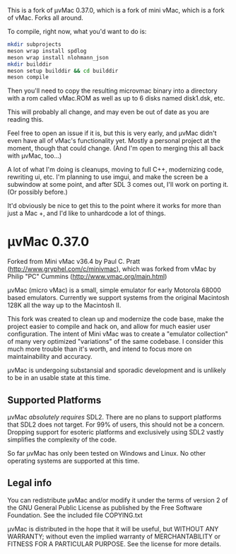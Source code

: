 This is a fork of µvMac 0.37.0, which is a fork of mini vMac, which is a fork of vMac. Forks all around.

To compile, right now, what you'd want to do is:
```bash
mkdir subprojects
meson wrap install spdlog
meson wrap install nlohmann_json
mkdir builddir
meson setup builddir && cd builddir
meson compile
```
Then you'll need to copy the resulting microvmac binary into a directory with a rom called vMac.ROM as well as up to 6 disks named disk1.dsk, etc.

This will probably all change, and may even be out of date as you are reading this.

Feel free to open an issue if it is, but this is very early, and µvMac didn't even have all of vMac's functionality yet. Mostly a personal project at the moment, though that could change. (And I'm open to merging this all back with µvMac, too...)

A lot of what I'm doing is cleanups, moving to full C++, modernizing code, rewriting ui, etc. I'm planning to use imgui, and make the screen be a subwindow at some point, and after SDL 3 comes out, I'll work on porting it. (Or possibly before.)

It'd obviously be nice to get this to the point where it works for more than just a Mac +, and I'd like to unhardcode a lot of things.

# µvMac 0.37.0

Forked from Mini vMac v36.4 by Paul C. Pratt (http://www.gryphel.com/c/minivmac), which was forked from vMac by Philip "PC" Cummins (http://www.vmac.org/main.html)

µvMac (micro vMac) is a small, simple emulator for early Motorola 68000 based emulators. Currently we support systems from the original Macintosh 128K all the way up to the Macintosh II.

This fork was created to clean up and modernize the code base, make the project easier to compile and hack on, and allow for much easier user configuration. The intent of Mini vMac was to create a "emulator collection" of many very optimized "variations" of the same codebase. I consider this much more trouble than it's worth, and intend to focus more on maintainability and accuracy.

µvMac is undergoing substansial and sporadic development and is unlikely to be in an usable state at this time.

## Supported Platforms

µvMac *absolutely requires* SDL2. There are no plans to support platforms that SDL2 does not target. For 99% of users, this should not be a concern. Dropping support for esoteric platforms and exclusively using SDL2 vastly simplifies the complexity of the code.

So far µvMac has only been tested on Windows and Linux. No other operating systems are supported at this time.

## Legal info

You can redistribute µvMac and/or modify it under the terms
of version 2 of the GNU General Public License as published by
the Free Software Foundation.  See the included file COPYING.txt

µvMac is distributed in the hope that it will be useful,
but WITHOUT ANY WARRANTY; without even the implied warranty of
MERCHANTABILITY or FITNESS FOR A PARTICULAR PURPOSE.  See the
license for more details.
